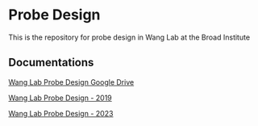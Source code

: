 # Probe Design
This is the repository for probe design in Wang Lab at the Broad Institute



## Documentations
[Wang Lab Probe Design Google Drive](https://drive.google.com/drive/folders/1MeFqQPxEXqKSWARojAcNxzGfjKpOJ-OY?usp=sharing)

[Wang Lab Probe Design - 2019](https://github.com/wanglab-broad/probe-design/blob/main/docs/2019-WangLab-probe-design-documentation.pdf)

[Wang Lab Probe Design - 2023](https://github.com/wanglab-broad/probe-design/blob/main/docs/2023-05-09-probe-design-documentation.md)

